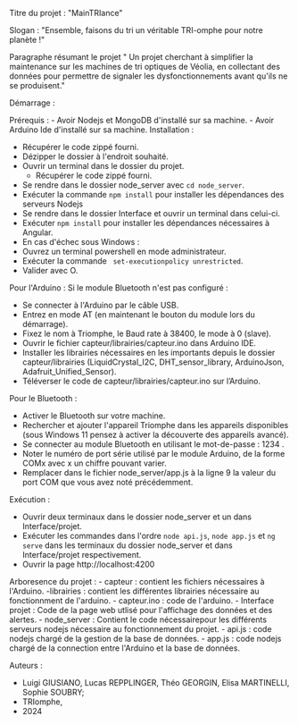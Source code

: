 Titre du projet : "MainTRIance"

Slogan :          "Ensemble, faisons du tri un véritable TRI-omphe pour notre planète !" 

Paragraphe résumant le projet
" Un projet cherchant à simplifier la maintenance sur les machines de tri optiques de Véolia, en collectant des données pour permettre de signaler les dysfonctionnements avant qu'ils ne se produisent."

Démarrage :

Prérequis : 
    		- Avoir Nodejs et MongoDB d'installé sur sa machine.
   		 - Avoir Arduino Ide d'installé sur sa machine.
Installation :
- Récupérer le code zippé fourni.
- Dézipper le dossier à l'endroit souhaité.
- Ouvrir un terminal dans le dossier du projet.
    - Récupérer le code zippé fourni.
- Se rendre dans le dossier node_server avec ```cd node_server```.
- Exécuter la commande ```npm install``` pour installer les dépendances des serveurs Nodejs
- Se rendre dans le dossier Interface et ouvrir un terminal dans celui-ci.
- Exécuter ```npm install``` pour installer les dépendances nécessaires à Angular.
- En cas d'échec sous Windows :
- Ouvrez un terminal powershell en mode administrateur.
- Exécuter la commande ``` set-executionpolicy unrestricted```.
- Valider avec O.

Pour l'Arduino :
Si le module Bluetooth n'est pas configuré :
-	Se connecter à l'Arduino par le câble USB.
-	Entrez en mode AT (en maintenant le bouton du module lors du démarrage).
-	Fixez le nom à Triomphe, le Baud rate à 38400, le mode à 0 (slave).
-	Ouvrir le fichier capteur/librairies/capteur.ino dans Arduino IDE.
-	Installer les librairies nécessaires en les importants depuis le dossier capteur/librairies (LiquidCrystal_I2C, DHT_sensor_library, ArduinoJson, Adafruit_Unified_Sensor).
-	Téléverser le code de capteur/librairies/capteur.ino sur l’Arduino.
    
Pour le Bluetooth :
- Activer le Bluetooth sur votre machine.
- Rechercher et ajouter l'appareil Triomphe dans les appareils disponibles (sous Windows 11   pensez à activer la découverte des appareils avancé).
- Se connecter au module Bluetooth en utilisant le mot-de-passe : 1234 .
-	Noter le numéro de port série utilisé par le module Arduino, de la forme COMx avec x un chiffre pouvant varier.
-	Remplacer dans le fichier node_server/app.js à la ligne 9 la valeur du port COM que vous avez noté précédemment.


Exécution :
-	Ouvrir deux terminaux dans le dossier node_server et un dans Interface/projet.
-	Exécuter les commandes dans l'ordre ```node api.js```, ```node app.js``` et ```ng serve``` dans les terminaux du dossier node_server et dans Interface/projet respectivement.
-	Ouvrir la page http://localhost:4200


Arboresence du projet :
    - capteur : contient les fichiers nécessaires à l'Arduino.
         -librairies : contient les différentes librairies nécessaire au fonctionnment de l'arduino.
         - capteur.ino : code de l'arduino.
    - Interface projet : Code de la page web utlisé pour l'affichage des données et des alertes.
    - node_server : Contient le code nécessairepour les différents serveurs nodejs nécessaire au fonctionnement du projet.
        - api.js : code nodejs chargé de la gestion de la base de données.
        - app.js : code nodejs chargé de la connection entre l'Arduino et la base de données.

Auteurs : 
- Luigi GIUSIANO, Lucas REPPLINGER, Théo GEORGIN, Elisa MARTINELLI, Sophie SOUBRY; 
- TRIomphe, 
- 2024 
